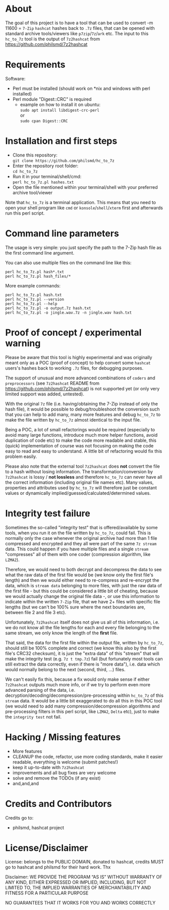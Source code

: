 # About

The goal of this project is to have a tool that can be used to convert -m 11600 = `7-Zip` `hashcat` hashes back to `.7z` files, that can be opened with standard archive tools/viewers like `p7zip`/`7z`/`ark` etc. The input to this `hc_to_7z` tool is the output of `7z2hashcat` from https://github.com/philsmd/7z2hashcat

# Requirements

Software:  
- Perl must be installed (should work on *nix and windows with perl installed)
- Perl module "Digest::CRC" is required
    - example on how to install it on ubuntu:  
    `sudo apt install libdigest-crc-perl`  
    or  
    `sudo cpan Digest::CRC`

# Installation and first steps

* Clone this repository:  
    ```git clone https://github.com/philsmd/hc_to_7z```
* Enter the repository root folder:  
    ```cd hc_to_7z```
* Run it in your terminal/shell/cmd:  
    ```perl hc_to_7z.pl hashes.txt```
* Open the file mentioned within your terminal/shell with your preferred archive tool/viewer
  
Note that `hc_to_7z` is a terminal application. This means that you need to open your shell program like `cmd` or `konsole`/`shell`/`xterm` first and afterwards run this perl script.

# Command line parameters

The usage is very simple: you just specify the path to the 7-Zip hash file as the first command line argument.  
  
You can also use multiple files on the command line like this:  
```
perl hc_to_7z.pl hash*.txt
perl hc_to_7z.pl hash_files/*
```
   
   
More example commands:
```
perl hc_to_7z.pl hash.txt
perl hc_to_7z.pl --version
perl hc_to_7z.pl --help
perl hc_to_7z.pl -o output.7z hash.txt
perl hc_to_7z.pl -o jingle.wav.7z -n jingle.wav hash.txt
```

# Proof of concept / experimental warning

Please be aware that this tool is highly experimental and was originally meant only as a POC (proof of concept) to help convert some `hashcat` users's hashes back to working `.7z` files, for debugging purposes.

The support of unusual and more advanced combinations of `coders` and `preprocessors` (see `7z2hashcat` README from https://github.com/philsmd/7z2hashcat) is not supported yet (or only very limited support was added, untested).

With the original `7z` file (i.e. having/obtaining the 7-Zip instead of only the hash file), it would be possible to debug/troubleshoot the conversion such that you can help to add many, many more features and debug `hc_to_7z` to make the file written by `hc_to_7z` almost identical to the input file.

Being a POC, a lot of small refactorings would be required (especially to avoid many large functions, introduce much more helper functions, avoid duplication of code etc) to make the code more readable and stable, this (quick) implementation of course was not focusing on making the code easy to read and easy to understand. A little bit of refactoring would fix this problem easily.

Please also note that the external tool `7z2hashcat` does **not** convert the file to a hash without losing information. The transformation/conversion by `7z2hashcat` is lossy / **not lossless** and therefore `hc_to_7z` can never have all the correct information (including original file names etc). Many values, properties and attributes used by `hc_to_7z` will therefore just be constant values or dynamically implied/guessed/calculated/determined values.

# Integrity test failure

Sometimes the so-called "integrity test" that is offered/available by some tools, when you run it on the file written by `hc_to_7z`, could fail. This is normally only the case whenever the original archive had more than 1 file compressed and encrypted and they all were part of the same `7z stream` data. This could happen if you have multiple files and a single `stream` "compresses" all of them with one coder (compression algorithm, like `LZMA2`).

Therefore, we would need to both decrypt and decompress the data to see what the raw data of the first file would be (we know only the first file's length) and then we would either need to re-compress and re-encrypt the data, which is `stream data` belonging to more files, with just the raw data of the first file - but this could be considered a little bit of cheating, because we would actually change the original file data -, or use this information to indicate within the written `7-Zip` file, that we have 2+ files with specific file lengths (but we can't be 100% sure where the next boundaries are, between file 2 and file 3 etc).

Unfortunately, `7z2hashcat` itself does not give us all of this information, i.e. we do not know all the file lengths for each and every file belonging to the same stream, we only know the length of the **first** file.

That said, the data for the first file within the output file, written by `hc_to_7z`, should still be 100% complete and correct (we know this also by the first file's CRC32 checksum), it is just the "extra data" of this "stream" that will make the integrity test (e.g. `7z t tmp.7z`) fail (but fortunately most tools can still extract the data correctly, even if there is "more data"), i.e. data which would normally belong to the next (second, third, ...) files.

We can't easily fix this, because a fix would only make sense if either `7z2hashcat` outputs much more info, or if we try to perform even more advanced parsing of the data, i.e. decryption/decoding/decompression/pre-processing within `hc_to_7z` of this `stream` data. It would be a little bit exaggerated to do all this in this POC tool (we would need to add many compression/decompression algorithms and pre-processing filters in this perl script, like `LZMA2`, `Delta` etc), just to make the `integrity test` not fail.

# Hacking / Missing features

* More features
* CLEANUP the code, refactor, use more coding standards, make it easier readable, everything is welcome (submit patches!)
* keep it up-to-date with `7z2hashcat`
* improvements and all bug fixes are very welcome
* solve and remove the TODOs (if any exist)
* and,and,and

# Credits and Contributors

Credits go to:  
  
* philsmd, hashcat project

# License/Disclaimer

License: belongs to the PUBLIC DOMAIN, donated to hashcat, credits MUST go to hashcat and philsmd for their hard work. Thx  
  
Disclaimer: WE PROVIDE THE PROGRAM “AS IS” WITHOUT WARRANTY OF ANY KIND, EITHER EXPRESSED OR IMPLIED, INCLUDING, BUT NOT LIMITED TO, THE IMPLIED WARRANTIES OF MERCHANTABILITY AND FITNESS FOR A PARTICULAR PURPOSE  
  
NO GUARANTEES THAT IT WORKS FOR YOU AND WORKS CORRECTLY
